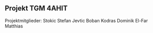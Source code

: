 Projekt TGM 4AHIT
---------------------


Projektmitglieder:
	Stokic Stefan
	Jevtic Boban
	Kodras Dominik
	El-Far Matthias


